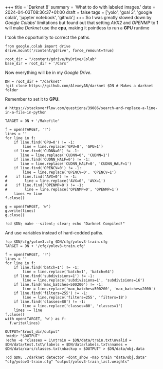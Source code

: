 +++
title = 'Darknet 8'
summary = 'What to do with labeled images.'
date = 2024-04-03T08:36:37+01:00
draft = false
tags = ['yolo', 'goal 3', 'google colab', 'jupyter notebook', 'github']
+++
So I was greatly slowed down by *Google Colabs'* limitations but found out that setting *AVX2* and *OPENMP* to **1** will make *Darknet* use the **cpu**, making it pointless to run a **GPU** runtime

I took the opportunity to correct the paths.
```
from google.colab import drive
drive.mount('/content/gdrive', force_remount=True)

root_dir = "/content/gdrive/MyDrive/Colab"
base_dir = root_dir + '/Cars'
```

Now everything will be in my *Google Drive*.
```
DN = root_dir + "/darknet"
!git clone https://github.com/AlexeyAB/darknet $DN # Makes a darknet folder
```

Remember to set it to **GPU**.
```
# https://stackoverflow.com/questions/39086/search-and-replace-a-line-in-a-file-in-python

TARGET = DN + '/Makefile'

f = open(TARGET, 'r')
lines = ''
for line in f:
    if line.find('GPU=0') != -1:
        line = line.replace('GPU=0', 'GPU=1')
    if line.find('CUDNN=0') != -1:
       line = line.replace('CUDNN=0', 'CUDNN=1')
    if line.find('CUDNN_HALF=0') != -1:
       line = line.replace('CUDNN_HALF=0', 'CUDNN_HALF=1')
    if line.find('OPENCV=0') != -1:
        line = line.replace('OPENCV=0', 'OPENCV=1')
#    if line.find('AVX=0') != -1:
#        line = line.replace('AVX=0', 'AVX=1')
#    if line.find('OPENMP=0') != -1:
#        line = line.replace('OPENMP=0', 'OPENMP=1')
    lines += line
f.close()

g = open(TARGET, 'w')
g.write(lines)
g.close()

!cd $DN; make --silent; clear; echo "Darknet Compiled!"
```

And use variables instead of hard-codded paths.
```
!cp $DN/cfg/yolov3.cfg $DN/cfg/yolov3-train.cfg
TARGET = DN + '/cfg/yolov3-train.cfg'

f = open(TARGET, 'r')
lines = ''
for line in f:
    if line.find('batch=1') != -1:
        line = line.replace('batch=1', 'batch=64')
    if line.find('subdivisions=1') != -1:
        line = line.replace('subdivisions=1', 'subdivisions=16')
    if line.find('max_batches=500200') != -1:
        line = line.replace('max_batches=500200', 'max_batches=2000')
    if line.find('filters=255') != -1:
        line = line.replace('filters=255', 'filters=18')
    if line.find('classes=80') != -1:
        line = line.replace('classes=80', 'classes=1')
    lines += line
f.close()
with open(TARGET, 'w') as f:
  f.write(lines)
```



```
OUTPUT="$root_dir/output"
!mkdir "$OUTPUT"
!echo -e "classes = 1\ntrain = $DN/data/train.txt\nvalid = $DN/data/test.txt\nlabels = $DN/data/labels.txt\nnames = $DN/data/cars/classes.txt\nbackup = $OUTPUT" > $DN/data/obj.data
```



```
!cd $DN; ./darknet detector -dont_show -map train "data/obj.data" "cfg/yolov3-train.cfg" "output/yolov3-train_last.weights"
```
